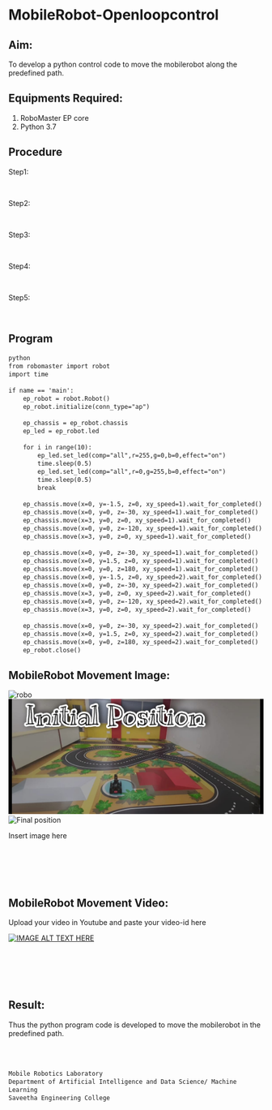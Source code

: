 # MobileRobot-Openloopcontrol
## Aim:

To develop a python control code to move the mobilerobot along the predefined path.

## Equipments Required:
1. RoboMaster EP core
2. Python 3.7

## Procedure

Step1:

<br/>

Step2:

<br/>

Step3:

<br/>

Step4:

<br/>

Step5:

<br/>

## Program
~~~
python
from robomaster import robot
import time

if name == 'main':
    ep_robot = robot.Robot()
    ep_robot.initialize(conn_type="ap")

    ep_chassis = ep_robot.chassis
    ep_led = ep_robot.led

    for i in range(10):
        ep_led.set_led(comp="all",r=255,g=0,b=0,effect="on")   
        time.sleep(0.5)
        ep_led.set_led(comp="all",r=0,g=255,b=0,effect="on")
        time.sleep(0.5)
        break
        
    ep_chassis.move(x=0, y=-1.5, z=0, xy_speed=1).wait_for_completed()
    ep_chassis.move(x=0, y=0, z=-30, xy_speed=1).wait_for_completed()
    ep_chassis.move(x=3, y=0, z=0, xy_speed=1).wait_for_completed()
    ep_chassis.move(x=0, y=0, z=-120, xy_speed=1).wait_for_completed()
    ep_chassis.move(x=3, y=0, z=0, xy_speed=1).wait_for_completed()

    ep_chassis.move(x=0, y=0, z=-30, xy_speed=1).wait_for_completed()
    ep_chassis.move(x=0, y=1.5, z=0, xy_speed=1).wait_for_completed()
    ep_chassis.move(x=0, y=0, z=180, xy_speed=1).wait_for_completed()
    ep_chassis.move(x=0, y=-1.5, z=0, xy_speed=2).wait_for_completed()
    ep_chassis.move(x=0, y=0, z=-30, xy_speed=2).wait_for_completed()
    ep_chassis.move(x=3, y=0, z=0, xy_speed=2).wait_for_completed()
    ep_chassis.move(x=0, y=0, z=-120, xy_speed=2).wait_for_completed()
    ep_chassis.move(x=3, y=0, z=0, xy_speed=2).wait_for_completed()

    ep_chassis.move(x=0, y=0, z=-30, xy_speed=2).wait_for_completed()
    ep_chassis.move(x=0, y=1.5, z=0, xy_speed=2).wait_for_completed()
    ep_chassis.move(x=0, y=0, z=180, xy_speed=2).wait_for_completed()
    ep_robot.close()
~~~

## MobileRobot Movement Image:

![robo](./img/robomaster.png)
![initial position](https://github.com/vijay21500269/mobilerobot-openloopcontrol/blob/main/initial%20position.jpeg)
![Final position]()


Insert image here


<br/>
<br/>
<br/>
<br/>

## MobileRobot Movement Video:

Upload your video in Youtube and paste your video-id here

[![IMAGE ALT TEXT HERE](https://img.youtube.com/vi/YOUTUBE_VIDEO_ID_HERE/0.jpg)](https://www.youtube.com/watch?v=YOUTUBE_VIDEO_ID_HERE)

<br/>
<br/>
<br/>
<br/>

## Result:
Thus the python program code is developed to move the mobilerobot in the predefined path.


<br/>
<br/>

```
Mobile Robotics Laboratory
Department of Artificial Intelligence and Data Science/ Machine Learning
Saveetha Engineering College
```
